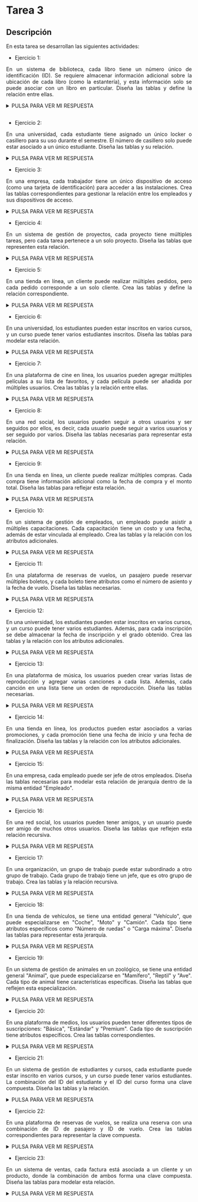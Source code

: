 <div align="justify">

# Tarea 3

## Descripción
En esta tarea se desarrollan las siguientes actividades:

- Ejercicio 1:

En un sistema de biblioteca, cada libro tiene un número único de identificación (ID). Se requiere almacenar información adicional sobre la ubicación de cada libro (como la estantería), y esta información solo se puede asociar con un libro en particular. Diseña las tablas y define la relación entre ellas.

  <details>
      <summary>PULSA PARA VER MI RESPUESTA</summary>
  </br>
  <img src="images/ejercicio1.drawio.png">
  </br>

 </details>

##

- Ejercicio 2:

En una universidad, cada estudiante tiene asignado un único locker o casillero para su uso durante el semestre. El número de casillero solo puede estar asociado a un único estudiante. Diseña las tablas y su relación.

  <details>
      <summary>PULSA PARA VER MI RESPUESTA</summary>
  </br>
  <img src="images/ejercicio2.drawio.png">
  </br>

 </details> 

 - Ejercicio 3:

En una empresa, cada trabajador tiene un único dispositivo de acceso (como una tarjeta de identificación) para acceder a las instalaciones. Crea las tablas correspondientes para gestionar la relación entre los empleados y sus dispositivos de acceso.

  <details>
      <summary>PULSA PARA VER MI RESPUESTA</summary>
  </br>
  <img src="images/ejercicio3.drawio.png">
  </br>

 </details> 

 - Ejercicio 4:

En un sistema de gestión de proyectos, cada proyecto tiene múltiples tareas, pero cada tarea pertenece a un solo proyecto. Diseña las tablas que representen esta relación.

  <details>
      <summary>PULSA PARA VER MI RESPUESTA</summary>
  </br>
  <img src="images/ejercicio4.drawio.png">
  </br>

 </details> 

 - Ejercicio 5:

En una tienda en línea, un cliente puede realizar múltiples pedidos, pero cada pedido corresponde a un solo cliente. Crea las tablas y define la relación correspondiente.

  <details>
      <summary>PULSA PARA VER MI RESPUESTA</summary>
  </br>
  <img src="images/ejercicio5.drawio.png">
  </br>

 </details> 

 - Ejercicio 6:

En una universidad, los estudiantes pueden estar inscritos en varios cursos, y un curso puede tener varios estudiantes inscritos. Diseña las tablas para modelar esta relación.

  <details>
      <summary>PULSA PARA VER MI RESPUESTA</summary>
  </br>
  <img src="images/ejercicio6.drawio.png">
  </br>

 </details> 

 - Ejercicio 7:

En una plataforma de cine en línea, los usuarios pueden agregar múltiples películas a su lista de favoritos, y cada película puede ser añadida por múltiples usuarios. Crea las tablas y la relación entre ellas.

  <details>
      <summary>PULSA PARA VER MI RESPUESTA</summary>
  </br>
  <img src="images/ejercicio7.drawio.png">
  </br>

 </details> 

 - Ejercicio 8:

En una red social, los usuarios pueden seguir a otros usuarios y ser seguidos por ellos, es decir, cada usuario puede seguir a varios usuarios y ser seguido por varios. Diseña las tablas necesarias para representar esta relación.

  <details>
      <summary>PULSA PARA VER MI RESPUESTA</summary>
  </br>
  <img src="images/ejercicio8.drawio.png">
  </br>

 </details> 

 - Ejercicio 9:

En una tienda en línea, un cliente puede realizar múltiples compras. Cada compra tiene información adicional como la fecha de compra y el monto total. Diseña las tablas para reflejar esta relación.

  <details>
      <summary>PULSA PARA VER MI RESPUESTA</summary>
  </br>
  <img src="images/ejercicio9.drawio.png">
  </br>

 </details> 

 - Ejercicio 10:

En un sistema de gestión de empleados, un empleado puede asistir a múltiples capacitaciones. Cada capacitación tiene un costo y una fecha, además de estar vinculada al empleado. Crea las tablas y la relación con los atributos adicionales.

  <details>
      <summary>PULSA PARA VER MI RESPUESTA</summary>
  </br>
  <img src="images/ejercicio10.drawio.png">
  </br>

 </details> 

 - Ejercicio 11:

En una plataforma de reservas de vuelos, un pasajero puede reservar múltiples boletos, y cada boleto tiene atributos como el número de asiento y la fecha de vuelo. Diseña las tablas necesarias.

  <details>
      <summary>PULSA PARA VER MI RESPUESTA</summary>
  </br>
  <img src="images/ejercicio11.drawio.png">
  </br>

 </details> 

 - Ejercicio 12:

En una universidad, los estudiantes pueden estar inscritos en varios cursos, y un curso puede tener varios estudiantes. Además, para cada inscripción se debe almacenar la fecha de inscripción y el grado obtenido. Crea las tablas y la relación con los atributos adicionales.

  <details>
      <summary>PULSA PARA VER MI RESPUESTA</summary>
  </br>
  <img src="images/ejercicio12.drawio.png">
  </br>

 </details> 

 - Ejercicio 13:

En una plataforma de música, los usuarios pueden crear varias listas de reproducción y agregar varias canciones a cada lista. Además, cada canción en una lista tiene un orden de reproducción. Diseña las tablas necesarias.

  <details>
      <summary>PULSA PARA VER MI RESPUESTA</summary>
  </br>
  <img src="images/ejercicio13.drawio.png">
  </br>

 </details> 

 - Ejercicio 14:

En una tienda en línea, los productos pueden estar asociados a varias promociones, y cada promoción tiene una fecha de inicio y una fecha de finalización. Diseña las tablas y la relación con los atributos adicionales.

  <details>
      <summary>PULSA PARA VER MI RESPUESTA</summary>
  </br>
  <img src="images/ejercicio14.drawio.png">
  </br>

 </details> 

 - Ejercicio 15:

En una empresa, cada empleado puede ser jefe de otros empleados. Diseña las tablas necesarias para modelar esta relación de jerarquía dentro de la misma entidad "Empleado".

  <details>
      <summary>PULSA PARA VER MI RESPUESTA</summary>
  </br>
  <img src="images/ejercicio15.drawio.png">
  </br>

 </details> 

 - Ejercicio 16:

En una red social, los usuarios pueden tener amigos, y un usuario puede ser amigo de muchos otros usuarios. Diseña las tablas que reflejen esta relación recursiva.

  <details>
      <summary>PULSA PARA VER MI RESPUESTA</summary>
  </br>
  <img src="images/ejercicio16.drawio.png">
  </br>

 </details> 

 - Ejercicio 17:

En una organización, un grupo de trabajo puede estar subordinado a otro grupo de trabajo. Cada grupo de trabajo tiene un jefe, que es otro grupo de trabajo. Crea las tablas y la relación recursiva.

  <details>
      <summary>PULSA PARA VER MI RESPUESTA</summary>
  </br>
  <img src="images/ejercicio17.drawio.png">
  </br>

 </details> 

 - Ejercicio 18:

En una tienda de vehículos, se tiene una entidad general "Vehículo", que puede especializarse en "Coche", "Moto" y "Camión". Cada tipo tiene atributos específicos como "Número de ruedas" o "Carga máxima". Diseña las tablas para representar esta jerarquía.

  <details>
      <summary>PULSA PARA VER MI RESPUESTA</summary>
  </br>
  <img src="images/ejercicio18.drawio.png">
  </br>

 </details> 

 - Ejercicio 19:

En un sistema de gestión de animales en un zoológico, se tiene una entidad general "Animal", que puede especializarse en "Mamífero", "Reptil" y "Ave". Cada tipo de animal tiene características específicas. Diseña las tablas que reflejen esta especialización.

  <details>
      <summary>PULSA PARA VER MI RESPUESTA</summary>
  </br>
  <img src="images/ejercicio19.drawio.png">
  </br>

 </details> 

 - Ejercicio 20:

En una plataforma de medios, los usuarios pueden tener diferentes tipos de suscripciones: "Básica", "Estándar" y "Premium". Cada tipo de suscripción tiene atributos específicos. Crea las tablas correspondientes.

  <details>
      <summary>PULSA PARA VER MI RESPUESTA</summary>
  </br>
  <img src="images/ejercicio20.drawio.png">
  </br>

 </details> 

 - Ejercicio 21:

En un sistema de gestión de estudiantes y cursos, cada estudiante puede estar inscrito en varios cursos, y un curso puede tener varios estudiantes. La combinación del ID del estudiante y el ID del curso forma una clave compuesta. Diseña las tablas y la relación.

  <details>
      <summary>PULSA PARA VER MI RESPUESTA</summary>
  </br>
  <img src="images/ejercicio21.drawio.png">
  </br>

 </details> 

 - Ejercicio 22:

En una plataforma de reservas de vuelos, se realiza una reserva con una combinación de ID de pasajero y ID de vuelo. Crea las tablas correspondientes para representar la clave compuesta.

  <details>
      <summary>PULSA PARA VER MI RESPUESTA</summary>
  </br>
  <img src="images/ejercicio22.drawio.png">
  </br>

 </details> 

 - Ejercicio 23:

En un sistema de ventas, cada factura está asociada a un cliente y un producto, donde la combinación de ambos forma una clave compuesta. Diseña las tablas para modelar esta relación.

  <details>
      <summary>PULSA PARA VER MI RESPUESTA</summary>
  </br>
  <img src="images/ejercicio23.drawio.png">
  </br>

 </details> 



 </div>